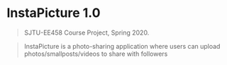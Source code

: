 # InstaPicture 1.0

> SJTU-EE458 Course Project, Spring 2020.

> InstaPicture is a photo-sharing application where users can upload photos/smallposts/videos to share with followers


